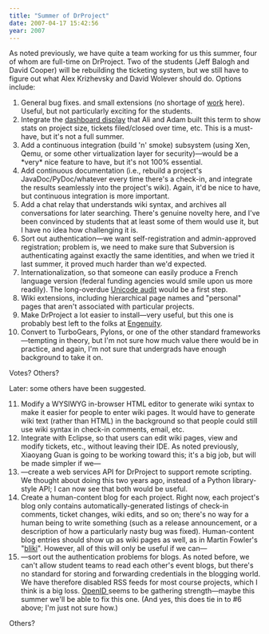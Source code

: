 ```yaml
---
title: "Summer of DrProject"
date: 2007-04-17 15:42:56
year: 2007
---
```

As noted previously, we have quite a team working for us this summer, four of whom are full-time on DrProject.  Two of the students (Jeff Balogh and David Cooper) will be rebuilding the ticketing system, but we still have to figure out what Alex Krizhevsky and David Wolever should do.  Options include:
<ol>
  <li>General bug fixes.  and small extensions (no shortage of <a href="https://www.drproject.org/DrProject/query">work</a> here). Useful, but not particularly exciting for the students.</li>
  <li>Integrate the <a href="https://www.drproject.org/dashboard">dashboard display</a> that Ali and Adam built this term to show stats on project size, tickets filed/closed over time, etc.  This is a must-have, but it's not a full summer.</li>
  <li>Add a continuous integration (build 'n' smoke) subsystem (using Xen, Qemu, or some other virtualization layer for security)—would be a *very* nice feature to have, but it's not 100% essential.</li>
  <li>Add continuous documentation (i.e., rebuild a project's JavaDoc/PyDoc/whatever every time there's a check-in, and integrate the results seamlessly into the project's wiki).  Again, it'd be nice to have, but continuous integration is more important.</li>
  <li>Add a chat relay that understands wiki syntax, and archives all conversations for later searching.  There's genuine novelty here, and I've been convinced by students that at least some of them would use it, but I have no idea how challenging it is.</li>
  <li>Sort out authentication—we want self-registration and admin-approved registration; problem is, we need to make sure that Subversion is authenticating against exactly the same identities, and when we tried it last summer, it proved much harder than we'd expected.</li>
  <li>Internationalization, so that someone can easily produce a French language version (federal funding agencies would smile upon us more readily).  The long-overdue <a href="https://www.drproject.org/DrProject/ticket/278">Unicode audit</a> would be a first step.</li>
  <li>Wiki extensions, including hierarchical page names and "personal" pages that aren't associated with particular projects.</li>
  <li>Make DrProject a lot easier to install—very useful, but this one is probably best left to the folks at <a href="http://www.engcorp.com">Engenuity</a>.</li>
  <li>Convert to TurboGears, Pylons, or one of the other standard frameworks—tempting in theory, but I'm not sure how much value there would be in practice, and again, I'm not sure that undergrads have enough background to take it on.</li>
</ol>
Votes?  Others?

Later: some others have been suggested.
<ol start="11">
  <li>Modify a WYSIWYG in-browser HTML editor to generate wiki syntax to make it easier for people to enter wiki pages.  It would have to generate wiki text (rather than HTML) in the background so that people could still use wiki syntax in check-in comments, email, etc.</li>
  <li>Integrate with Eclipse, so that users can edit wiki pages, view and modify tickets, etc., without leaving their IDE.  As noted previously, Xiaoyang Guan is going to be working toward this; it's a big job, but will be made simpler if we—</li>
  <li>—create a web services API for DrProject to support remote scripting.  We thought about doing this two years ago, instead of a Python library-style API; I can now see that both would be useful.</li>
  <li>Create a human-content blog for each project.  Right now, each project's blog only contains automatically-generated listings of check-in comments, ticket changes, wiki edits, and so on; there's no way for a human being to write something (such as a release announcement, or a description of how a particularly nasty bug was fixed).  Human-content blog entries should show up as wiki pages as well, as in Martin Fowler's "<a href="http://www.martinfowler.com/bliki/">bliki</a>".  However, all of this will only be useful if we can—</li>
  <li>—sort out the authentication problems for blogs.  As noted before, we can't allow student teams to read each other's event blogs, but there's no standard for storing and forwarding credentials in the blogging world.  We have therefore disabled RSS feeds for most course projects, which I think is a big loss.  <a href="http://openid.net/">OpenID </a>seems to be gathering strength—maybe this summer we'll be able to fix this one. (And yes, this does tie in to #6 above; I'm just not sure how.)</li>
</ol>
Others?
